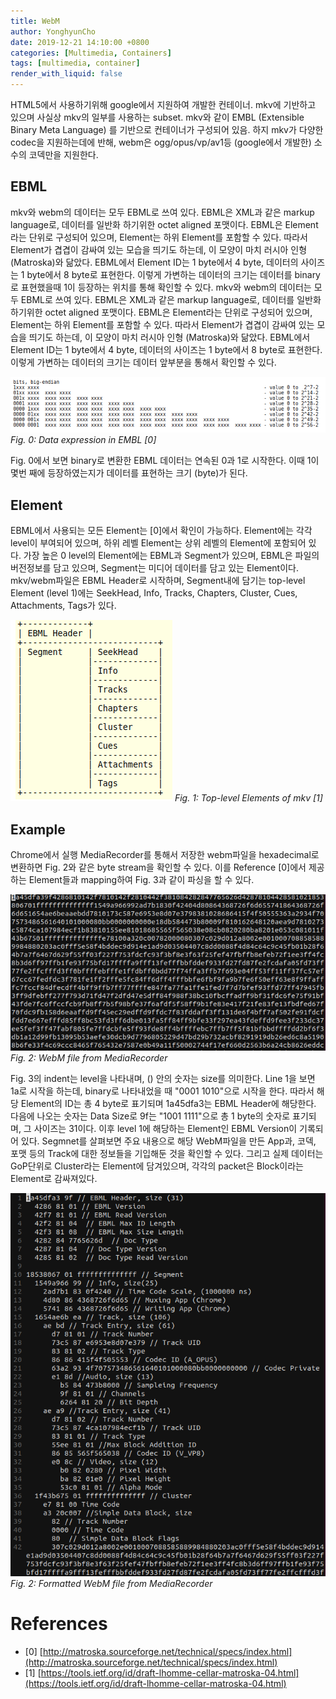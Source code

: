 ```yaml
---
title: WebM
author: YonghyunCho
date: 2019-12-21 14:10:00 +0800
categories: [Multimedia, Containers]
tags: [multimedia, container]
render_with_liquid: false
---
```



HTML5에서 사용하기위해 google에서 지원하여 개발한 컨테이너. mkv에 기반하고 있으며 사실상 mkv의 일부를 사용하는 subset. mkv와 같이 EMBL (Extensible Binary Meta Language) 를 기반으로 컨테이너가 구성되어 있음. 하지 mkv가 다양한  codec을 지원하는데에 반해, webm은 ogg/opus/vp/av1등 (google에서 개발한) 소수의 코덱만을 지원한다.

## EBML

mkv와 webm의 데이터는 모두 EBML로 쓰여 있다. EBML은 XML과 같은 markup language로, 데이터를 일반화 하기위한 octet aligned 포맷이다. EBML은 Element라는 단위로 구성되어 있으며, Element는 하위 Element를 포함할 수 있다. 따라서 Element가 겹겹이 감싸여 있는 모습을 띄기도 하는데, 이 모양이 마치 러시아 인형 (Matroska)와 닮았다. EBML에서 Element ID는 1 byte에서 4 byte,  데이터의 사이즈는 1 byte에서 8 byte로 표현한다. 이렇게 가변하는 데이터의 크기는 데이터를 binary로 표현했을때 1이 등장하는 위치를 통해 확인할 수 있다.
mkv와 webm의 데이터는 모두 EBML로 쓰여 있다. EBML은 XML과 같은 markup language로, 데이터를 일반화 하기위한 octet aligned 포맷이다. EBML은 Element라는 단위로 구성되어 있으며, Element는 하위 Element를 포함할 수 있다. 따라서 Element가 겹겹이 감싸여 있는 모습을 띄기도 하는데, 이 모양이 마치 러시아 인형 (Matroska)와 닮았다. EBML에서 Element ID는 1 byte에서 4 byte,  데이터의 사이즈는 1 byte에서 8 byte로 표현한다. 이렇게 가변하는 데이터의 크기는 데이터 앞부분을 통해서 확인할 수 있다.

![DATA Expreion in EBML](/assets/img/post/webm/ebml.png)
_Fig. 0: Data expression in EMBL [0]_

Fig. 0에서 보면  binary로 변환한 EBML 데이터는 연속된 0과 1로 시작한다. 이때 1이 몇번 째에 등장하였는지가 데이터를 표현하는 크기 (byte)가 된다.

## Element

EBML에서 사용되는 모든 Element는 [0]에서 확인이 가능하다. Element에는 각각 level이 부여되어 있으며, 하위 레벨 Element는 상위 레벨의 Element에 포함되어 있다. 가장 높은 0 level의 Element에는 EBML과 Segment가 있으며,  EBML은 파일의 버전정보를 담고 있으며, Segment는 미디어 데이터를 담고 있는 Element이다. mkv/webm파일은 EBML Header로 시작하며, Segment내에 담기는 top-level Element (level 1)에는  SeekHead, Info, Tracks, Chapters, Cluster, Cues, Attachments, Tags가 있다.

![MKV Elements](/assets/img/post/webm/mkv-header.png)
_Fig. 1: Top-level Elements of mkv [1]_

## Example
Chrome에서 실행  MediaRecorder를 통해서 저장한 webm파일을 hexadecimal로 변환하면 Fig. 2와 같은 byte stream을 확인할 수 있다. 이를 Reference [0]에서 제공하는 Element들과 mapping하여 Fig. 3과 같이 파싱을 할 수 있다.

![MKV File](/assets/img/post/webm/mkv-file.png)
_Fig. 2: WebM file from MediaRecorder_

Fig. 3의 indent는 level을 나타내며, () 안의 숫자는 size를 의미한다. Line 1을 보면 1a로 시작을 하는데, binary로 나타내었을 때 "0001 1010"으로 시작을 한다. 따라서 해당 Element의 ID는 총 4 byte로 표기되며 1a45dfa3는 EBML Header에 해당한다. 다음에 나오는 숫자는 Data Size로 9f는 "1001 1111"으로 총 1 byte의 숫자로 표기되며, 그 사이즈는 31이다. 이후 level 1에 해당하는 Element인 EBML Version이 기록되어 있다. Segmnet를 살펴보면 주요 내용으로 해당 WebM파일을 만든 App과, 코덱, 포맷 등의 Track에 대한 정보들을 기입해둔 것을 확인할 수 있다. 그리고 실제 데이터는 GoP단위로 Cluster라는 Element에 담겨있으며, 각각의 packet은 Block이라는 Element로 감싸져있다.

![MKV File](/assets/img/post/webm/mkv-file-formatted.png)
_Fig. 2: Formatted WebM file from MediaRecorder_


# References
- [0] [http://matroska.sourceforge.net/technical/specs/index.html](http://matroska.sourceforge.net/technical/specs/index.html)
- [1] [https://tools.ietf.org/id/draft-lhomme-cellar-matroska-04.html](https://tools.ietf.org/id/draft-lhomme-cellar-matroska-04.html)